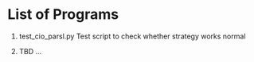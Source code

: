 # List of Programs

1. test_cio_parsl.py
  Test script to check whether strategy works normal

2. TBD ...
  
